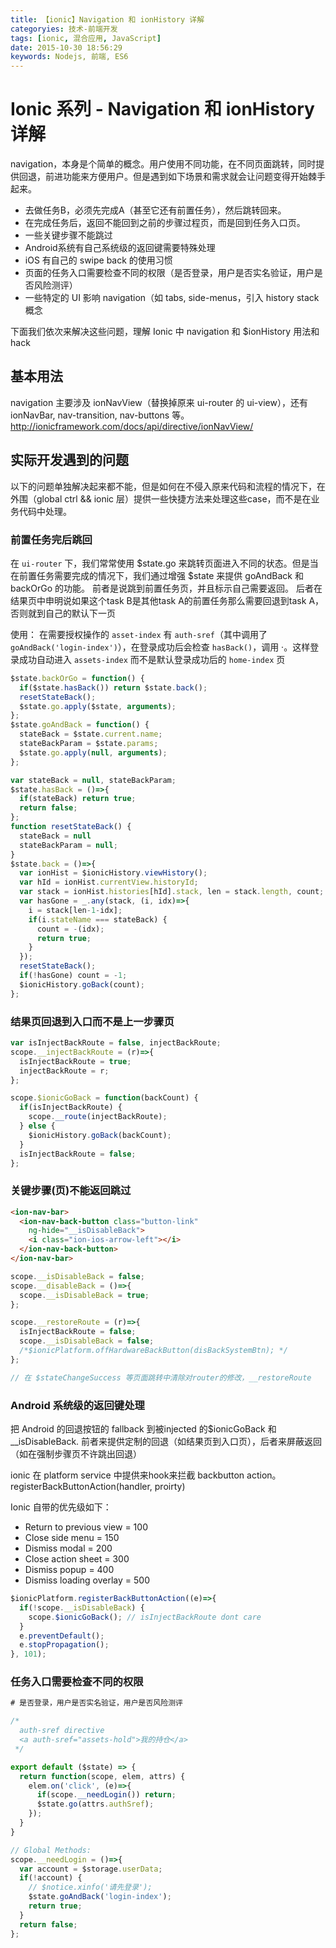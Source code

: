 ```yaml
---
title: 【ionic】Navigation 和 ionHistory 详解
categoryies: 技术-前端开发
tags: [ionic, 混合应用, JavaScript]
date: 2015-10-30 18:56:29
keywords: Nodejs, 前端, ES6
---
```


# Ionic 系列 - Navigation 和 ionHistory 详解

navigation，本身是个简单的概念。用户使用不同功能，在不同页面跳转，同时提供回退，前进功能来方便用户。但是遇到如下场景和需求就会让问题变得开始棘手起来。

- 去做任务B，必须先完成A（甚至它还有前置任务），然后跳转回来。
- 在完成任务后，返回不能回到之前的步骤过程页，而是回到任务入口页。
- 一些关键步骤不能跳过
- Android系统有自己系统级的返回键需要特殊处理
- iOS 有自己的 swipe back 的使用习惯
- 页面的任务入口需要检查不同的权限（是否登录，用户是否实名验证，用户是否风险测评）
- 一些特定的 UI 影响 navigation（如 tabs, side-menus，引入 history stack 概念


下面我们依次来解决这些问题，理解 Ionic 中 navigation 和 $ionHistory 用法和hack

## 基本用法

navigation 主要涉及 ionNavView（替换掉原来 ui-router 的 ui-view），还有 ionNavBar, nav-transition, nav-buttons 等。
http://ionicframework.com/docs/api/directive/ionNavView/


## 实际开发遇到的问题

以下的问题单独解决起来都不能，但是如何在不侵入原来代码和流程的情况下，在外围（global ctrl && ionic 层）提供一些快捷方法来处理这些case，而不是在业务代码中处理。

### 前置任务完后跳回

在 `ui-router` 下，我们常常使用  $state.go 来跳转页面进入不同的状态。但是当在前置任务需要完成的情况下，我们通过增强 $state 来提供 goAndBack 和 backOrGo 的功能。
前者是说跳到前置任务页，并且标示自己需要返回。
后者在结果页中申明说如果这个task B是其他task A的前置任务那么需要回退到task A，否则就到自己的默认下一页

使用： 在需要授权操作的 `asset-index` 有 `auth-sref`（其中调用了
`goAndBack('login-index')`），在登录成功后会检查 `hasBack()`，调用 ·。这样登录成功自动进入 `assets-index` 而不是默认登录成功后的 `home-index` 页

```js
$state.backOrGo = function() {
  if($state.hasBack()) return $state.back();
  resetStateBack();
  $state.go.apply($state, arguments);
};
$state.goAndBack = function() {
  stateBack = $state.current.name;
  stateBackParam = $state.params;
  $state.go.apply(null, arguments);
};

var stateBack = null, stateBackParam;
$state.hasBack = ()=>{
  if(stateBack) return true;
  return false;
};
function resetStateBack() {
  stateBack = null
  stateBackParam = null;
}
$state.back = ()=>{
  var ionHist = $ionicHistory.viewHistory();
  var hId = ionHist.currentView.historyId;
  var stack = ionHist.histories[hId].stack, len = stack.length, count;
  var hasGone = _.any(stack, (i, idx)=>{
    i = stack[len-1-idx];
    if(i.stateName === stateBack) {
      count = -(idx);
      return true;
    }
  });
  resetStateBack();
  if(!hasGone) count = -1;
  $ionicHistory.goBack(count);
};
```

### 结果页回退到入口而不是上一步骤页

```js
var isInjectBackRoute = false, injectBackRoute;
scope.__injectBackRoute = (r)=>{
  isInjectBackRoute = true;
  injectBackRoute = r;
};

scope.$ionicGoBack = function(backCount) {
  if(isInjectBackRoute) {
    scope.__route(injectBackRoute);
  } else {
    $ionicHistory.goBack(backCount);
  }
  isInjectBackRoute = false;
};
```

### 关键步骤(页)不能返回跳过

```html
<ion-nav-bar>
  <ion-nav-back-button class="button-link"
    ng-hide="__isDisableBack">
    <i class="ion-ios-arrow-left"></i>
  </ion-nav-back-button>
</ion-nav-bar>
```

```js
scope.__isDisableBack = false;
scope.__disableBack = ()=>{
  scope.__isDisableBack = true;
};

scope.__restoreRoute = (r)=>{
  isInjectBackRoute = false;
  scope.__isDisableBack = false;
  /*$ionicPlatform.offHardwareBackButton(disBackSystemBtn); */
};

// 在 $stateChangeSuccess 等页面跳转中清除对router的修改，__restoreRoute
```


### Android 系统级的返回键处理

把 Android 的回退按钮的 fallback 到被injected 的$ionicGoBack 和 __isDisableBack. 前者来提供定制的回退（如结果页到入口页），后者来屏蔽返回（如在强制步骤页不许跳出回退）

ionic 在 platform service 中提供来hook来拦截 backbutton action。registerBackButtonAction(handler, proirty)

Ionic 自带的优先级如下：

- Return to previous view = 100
- Close side menu = 150
- Dismiss modal = 200
- Close action sheet = 300
- Dismiss popup = 400
- Dismiss loading overlay = 500

```js
$ionicPlatform.registerBackButtonAction((e)=>{
  if(!scope.__isDisableBack) {
    scope.$ionicGoBack(); // isInjectBackRoute dont care
  }
  e.preventDefault();
  e.stopPropagation();
}, 101);
```

### 任务入口需要检查不同的权限

```js
# 是否登录，用户是否实名验证，用户是否风险测评

/*
  auth-sref directive
  <a auth-sref="assets-hold">我的持仓</a>
 */

export default ($state) => {
  return function(scope, elem, attrs) {
    elem.on('click', (e)=>{
      if(scope.__needLogin()) return;
      $state.go(attrs.authSref);
    });
  }
}

// Global Methods:
scope.__needLogin = ()=>{
  var account = $storage.userData;
  if(!account) {
    // $notice.xinfo('请先登录');
    $state.goAndBack('login-index');
    return true;
  }
  return false;
};
```

